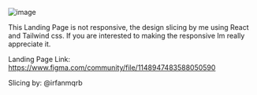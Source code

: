 ![image](https://user-images.githubusercontent.com/94688608/211316584-cf8186e6-caf0-4bdb-a174-8c5b6313cf2b.png)

This Landing Page is not responsive, the design slicing by me using React and Tailwind css. If you are interested to making the responsive Im really appreciate it.

Landing Page Link: https://www.figma.com/community/file/1148947483588050590

Slicing by: @irfanmqrb


